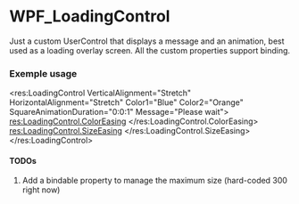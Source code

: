 # WPF_LoadingControl

Just a custom UserControl that displays a message and an animation, best used as a loading overlay screen.
All the custom properties support binding.

### Exemple usage

<res:LoadingControl VerticalAlignment="Stretch"
					HorizontalAlignment="Stretch"
					Color1="Blue"
					Color2="Orange"
					SquareAnimationDuration="0:0:1"
					Message="Please wait">
	<res:LoadingControl.ColorEasing>
		<SineEase EasingMode="EaseInOut" />
	</res:LoadingControl.ColorEasing>
	<res:LoadingControl.SizeEasing>
		<QuadraticEase EasingMode="EaseIn" />
	</res:LoadingControl.SizeEasing>
</res:LoadingControl>

#### TODOs

1. Add a bindable property to manage the maximum size (hard-coded 300 right now)
